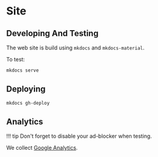 # Site

## Developing And Testing

The web site is build using `mkdocs` and `mkdocs-material`. 

To test:

```bash
mkdocs serve
```

## Deploying

```bash
mkdocs gh-deploy
```

## Analytics

!!! tip
    Don't forget to disable your ad-blocker when testing.

We collect [Google Analytics](https://analytics.google.com/analytics/web/#/report-home/a105170809w198079555p192782995).